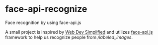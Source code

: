 # face-api-recognize
Face recognition by using face-api.js

A small project is inspired by [Web Dev Simplified](https://www.youtube.com/watch?v=AZ4PdALMqx0&feature=youtu.be) and utilizes [face-api.js](https://github.com/justadudewhohacks/face-api.js) framework to help us recognize people from */labeled_images*.
